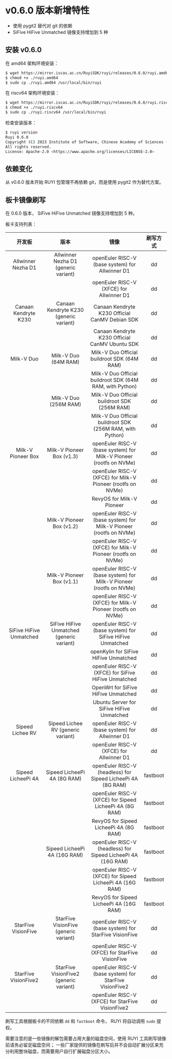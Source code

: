 # v0.6.0 版本新增特性

+ 使用 pygit2 替代对 git 的依赖
+ SiFive HiFive Unmatched 镜像支持增加到 5 种

## 安装 v0.6.0

在 amd64 架构环境安装：

```bash
$ wget https://mirror.iscas.ac.cn/RuyiSDK/ruyi/releases/0.6.0/ruyi.amd64
$ chmod +x ./ruyi.amd64
$ sudo cp ./ruyi.amd64 /usr/local/bin/ruyi
```

在 riscv64 架构环境安装：

```bash
$ wget https://mirror.iscas.ac.cn/RuyiSDK/ruyi/releases/0.6.0/ruyi.riscv64
$ chmod +x ./ruyi.riscv64
$ sudo cp ./ruyi.riscv64 /usr/local/bin/ruyi
```

检查安装版本：

```bash
$ ruyi version
Ruyi 0.6.0
Copyright (C) 2023 Institute of Software, Chinese Academy of Sciences (ISCAS).
All rights reserved.
License: Apache-2.0 <https://www.apache.org/licenses/LICENSE-2.0>
```

## 依赖变化

从 v0.6.0 版本开始 RUYI 包管理不再依赖 git，而是使用 pygit2 作为替代方案。

## 板卡镜像刷写

在 0.6.0 版本， SiFive HiFive Unmatched 镜像支持增加到 5 种。

板卡支持列表：

| 开发板 | 版本 | 镜像 | 刷写方式 |
|:-:|:-:|:-:|:-:|
| Allwinner Nezha D1 | Allwinner Nezha D1 (generic variant) | openEuler RISC-V (base system) for Allwinner D1 | dd |
|  |  | openEuler RISC-V (XFCE) for Allwinner D1 | dd |
| Canaan Kendryte K230 | Canaan Kendryte K230 (generic variant) | Canaan Kendryte K230 Official CanMV Debian SDK | dd |
|  |  | Canaan Kendryte K230 Official CanMV Ubuntu SDK | dd |
| Milk-V Duo | Milk-V Duo (64M RAM) | Milk-V Duo Official buildroot SDK (64M RAM) | dd |
|  |  | Milk-V Duo Official buildroot SDK (64M RAM, with Python) | dd |
|  | Milk-V Duo (256M RAM) | Milk-V Duo Official buildroot SDK (256M RAM) | dd |
|  |  | Milk-V Duo Official buildroot SDK (256M RAM, with Python) | dd |
| Milk-V Pioneer Box | Milk-V Pioneer Box (v1.3) | openEuler RISC-V (base system) for Milk-V Pioneer (rootfs on NVMe) | dd |
|  |  | openEuler RISC-V (XFCE) for Milk-V Pioneer (rootfs on NVMe) | dd |
|  |  | RevyOS for Milk-V Pioneer | dd |
|  | Milk-V Pioneer Box (v1.2) | openEuler RISC-V (base system) for Milk-V Pioneer (rootfs on NVMe) | dd |
|  |  | openEuler RISC-V (XFCE) for Milk-V Pioneer (rootfs on NVMe) | dd |
|  | Milk-V Pioneer Box (v1.1) | openEuler RISC-V (base system) for Milk-V Pioneer (rootfs on NVMe) | dd |
|  |  | openEuler RISC-V (XFCE) for Milk-V Pioneer (rootfs on NVMe) | dd |
| SiFive HiFive Unmatched | SiFive HiFive Unmatched (generic variant) | openEuler RISC-V (base system) for SiFive HiFive Unmatched | dd |
|  |  | openKylin for SiFive HiFive Unmatched | dd |
|  |  | openEuler RISC-V (XFCE) for SiFive HiFive Unmatched | dd |
|  |  | OpenWrt for SiFive HiFive Unmatched | dd |
|  |  | Ubuntu Server for SiFive HiFive Unmatched | dd |
| Sipeed Lichee RV | Sipeed Lichee RV (generic variant) | openEuler RISC-V (base system) for Allwinner D1 | dd |
|  |  | openEuler RISC-V (XFCE) for Allwinner D1 | dd |
| Sipeed LicheePi 4A | Sipeed LicheePi 4A (8G RAM) | openEuler RISC-V (headless) for Sipeed LicheePi 4A (8G RAM) | fastboot |
|  |  | openEuler RISC-V (XFCE) for Sipeed LicheePi 4A (8G RAM) | fastboot |
|  |  | RevyOS for Sipeed LicheePi 4A (8G RAM) | fastboot |
|  | Sipeed LicheePi 4A (16G RAM) | openEuler RISC-V (headless) for Sipeed LicheePi 4A (16G RAM) | fastboot |
|  |  | openEuler RISC-V (XFCE) for Sipeed LicheePi 4A (16G RAM) | fastboot |
|  |  | RevyOS for Sipeed LicheePi 4A (16G RAM) | fastboot |
| StarFive VisionFive | StarFive VisionFive (generic variant) | openEuler RISC-V (base system) for StarFive VisionFive | dd |
|  |  | openEuler RISC-V (XFCE) for StarFive VisionFive | dd |
| StarFive VisionFive2 | StarFive VisionFive2 (generic variant) | openEuler RISC-V (base system) for StarFive VisionFive2 | dd |
|  |  | openEuler RISC-V (XFCE) for StarFive VisionFive2 | dd |

刷写工具根据板卡的不同依赖 ``dd`` 和 ``fastboot`` 命令， RUYI 将自动调用 ``sudo`` 提权。

需要注意的是一些镜像的解包需要占用大量的磁盘空间，使用 RUYI 工具刷写镜像前请务必留足磁盘空间；
一些厂家提供的镜像在刷写后并不会自动扩展分区来充分利用整块磁盘，而需要用户自行扩展磁盘分区大小。

